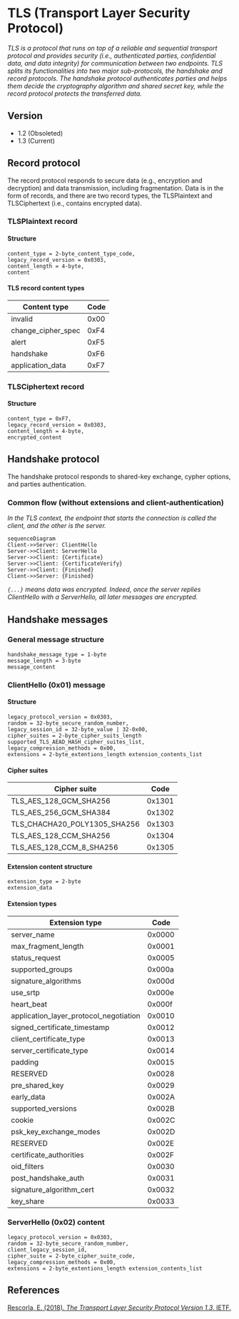 # TLS (Transport Layer Security Protocol)
*TLS is a protocol that runs on top of a reliable and sequential transport protocol and provides security (i.e., authenticated parties, confidential data, and data integrity) for communication between two endpoints. TLS splits its functionalities into two major sub-protocols, the handshake and record protocols. The handshake protocol authenticates parties and helps them decide the cryptography algorithm and shared secret key, while the record protocol protects the transferred data.*
## Version
- 1.2 (Obsoleted)
- 1.3 (Current)
## Record protocol
The record protocol responds to secure data (e.g., encryption and decryption) and data transmission, including fragmentation. Data is in the form of records, and there are two record types, the TLSPlaintext and TLSCiphertext (i.e., contains encrypted data).
### TLSPlaintext record
#### Structure
```
content_type = 2-byte_content_type_code,
legacy_record_version = 0x0303,
content_length = 4-byte,
content
```
#### TLS record content types
| Content type       | Code |
|--------------------|------|
| invalid            | 0x00 |
| change_cipher_spec | 0xF4 |
| alert              | 0xF5 |
| handshake          | 0xF6 |
| application_data   | 0xF7 |

### TLSCiphertext record
#### Structure
```
content_type = 0xF7,
legacy_record_version = 0x0303,
content_length = 4-byte,
encrypted_content
```
## Handshake protocol
The handshake protocol responds to shared-key exchange, cypher options, and parties authentication.
### Common flow (without extensions and client-authentication)
*In the TLS context, the endpoint that starts the connection is called the client, and the other is the server.*
```mermaid
sequenceDiagram
Client->>Server: ClientHello
Server->>Client: ServerHello
Server->>Client: {Certificate}
Server->>Client: {CertificateVerify}
Server->>Client: {Finished}
Client->>Server: {Finished}
```
*`{...}` means data was encrypted. Indeed, once the server replies ClientHello with a ServerHello, all later messages are encrypted.*
## Handshake messages
### General message structure
```
handshake_message_type = 1-byte
message_length = 3-byte
message_content
```
### ClientHello (0x01) message
#### Structure
```
legacy_protocol_version = 0x0303,
random = 32-byte_secure_random_number,
legacy_session_id = 32-byte_value | 32-0x00,
cipher_suites = 2-byte_cipher_suits_length supported_TLS_AEAD_HASH_cipher_suites_list,
legacy_compression_methods = 0x00,
extensions = 2-byte_extentions_length extension_contents_list
```
#### Cipher suites
| Cipher suite                 | Code   |
|------------------------------|--------|
| TLS_AES_128_GCM_SHA256       | 0x1301 |
| TLS_AES_256_GCM_SHA384       | 0x1302 |
| TLS_CHACHA20_POLY1305_SHA256 | 0x1303 |
| TLS_AES_128_CCM_SHA256       | 0x1304 |
| TLS_AES_128_CCM_8_SHA256     | 0x1305 |
#### Extension content structure
```
extension_type = 2-byte
extension_data
```
#### Extension types
| Extension type                         | Code   |
|----------------------------------------|--------|
| server_name                            | 0x0000 |
| max_fragment_length                    | 0x0001 |
| status_request                         | 0x0005 |
| supported_groups                       | 0x000a |
| signature_algorithms                   | 0x000d |
| use_srtp                               | 0x000e |
| heart_beat                             | 0x000f |
| application_layer_protocol_negotiation | 0x0010 |
| signed_certificate_timestamp           | 0x0012 |
| client_certificate_type                | 0x0013 |
| server_certificate_type                | 0x0014 |
| padding                                | 0x0015 |
| RESERVED                               | 0x0028 |
| pre_shared_key                         | 0x0029 |
| early_data                             | 0x002A |
| supported_versions                     | 0x002B |
| cookie                                 | 0x002C |
| psk_key_exchange_modes                 | 0x002D |
| RESERVED                               | 0x002E |
| certificate_authorities                | 0x002F |
| oid_filters                            | 0x0030 |
| post_handshake_auth                    | 0x0031 |
| signature_algorithm_cert               | 0x0032 |
| key_share                              | 0x0033 |

### ServerHello (0x02) content
```
legacy_protocol_version = 0x0303,
random = 32-byte_secure_random_number,
client_legacy_session_id,
cipher_suite = 2-byte_cipher_suite_code,
legacy_compression_methods = 0x00,
extensions = 2-byte_extentions_length extension_contents_list
```
## References
[Rescorla, E. (2018). *The Transport Layer Security Protocol Version 1.3*. IETF.](https://datatracker.ietf.org/doc/html/rfc8446)